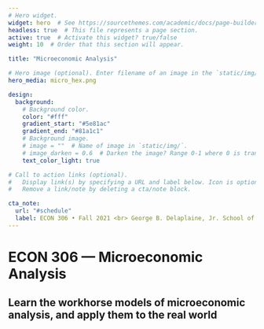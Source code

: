 ```yaml
---
# Hero widget.
widget: hero  # See https://sourcethemes.com/academic/docs/page-builder/
headless: true  # This file represents a page section.
active: true  # Activate this widget? true/false
weight: 10  # Order that this section will appear.

title: "Microeconomic Analysis"

# Hero image (optional). Enter filename of an image in the `static/img/` folder.
hero_media: micro_hex.png

design:
  background:
    # Background color.
    color: "#fff"
    gradient_start: "#5e81ac"
    gradient_end: "#81a1c1"
    # Background image.
    # image = ""  # Name of image in `static/img/`.
    # image_darken = 0.6  # Darken the image? Range 0-1 where 0 is transparent and 1 is opaque.
    text_color_light: true

# Call to action links (optional).
#   Display link(s) by specifying a URL and label below. Icon is optional for `[cta]`.
#   Remove a link/note by deleting a cta/note block.

cta_note:
  url: "#schedule"
  label: ECON 306 • Fall 2021 <br> George B. Delaplaine, Jr. School of Business <br> Hood College
---
```


# ECON 306 — Microeconomic Analysis

## Learn the workhorse models of **microeconomic analysis**, and apply them to the real world
